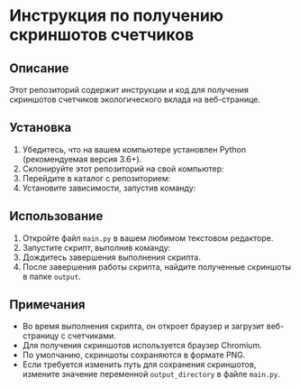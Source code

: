 # Инструкция по получению скриншотов счетчиков

## Описание
Этот репозиторий содержит инструкции и код для получения скриншотов счетчиков экологического вклада на веб-странице.

## Установка

1. Убедитесь, что на вашем компьютере установлен Python (рекомендуемая версия 3.6+).
2. Склонируйте этот репозиторий на свой компьютер:
3. Перейдите в каталог с репозиторием:
4. Установите зависимости, запустив команду:

## Использование

1. Откройте файл `main.py` в вашем любимом текстовом редакторе.
2. Запустите скрипт, выполнив команду:
3. Дождитесь завершения выполнения скрипта.
4. После завершения работы скрипта, найдите полученные скриншоты в папке `output`.

## Примечания

- Во время выполнения скрипта, он откроет браузер и загрузит веб-страницу с счетчиками.
- Для получения скриншотов используется браузер Chromium.
- По умолчанию, скриншоты сохраняются в формате PNG.
- Если требуется изменить путь для сохранения скриншотов, измените значение переменной `output_directory` в файле `main.py`.


